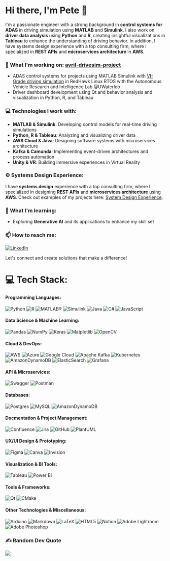 # Hi there, I'm Pete 👋

I'm a passionate engineer with a strong background in **control systems for ADAS** in driving simulation using **MATLAB** and **Simulink**. I also work on **driver data analysis** using **Python** and **R**, creating insightful visualizations in **Tableau** to enhance the understanding of driving behavior. In addition, I have systems design experience with a top consulting firm, where I specialized in **REST APIs** and **microservices architecture** in **AWS**.

### 🌟 What I'm working on: [avril-drivesim-project](https://github.com/petewachi/avril-drivesim-project)
- ADAS control systems for projects using MATLAB Simulink with [VI-Grade driving simulation](https://www.vi-grade.com/) in RedHawk Linux RTOS with the Autonomous Vehicle Research and Intelligence Lab @UWaterloo
- Driver dashboard development using Qt and behavior analysis and visualization in Python, R, and Tableau

### 💻 Technologies I work with:
- **MATLAB & Simulink**: Developing control models for real-time driving simulations
- **Python, R & Tableau**: Analyzing and visualizing driver data
- **AWS Cloud & Java**: Designing software systems with microservices architecture
- **Kafka & Camunda**: Implementing event-driven architectures and process automation
- **Unity & VR**: Building immersive experiences in Virtual Reality

### ⚙️ Systems Design Experience:
I have **systems design** experience with a top consulting firm, where I specialized in designing **REST APIs** and **microservices architecture** using **AWS**. Check out examples of my projects here: [System Design Experience](https://github.com/petewachi/system-design-experience).

### 🚀 What I'm learning:
- Exploring **Generative AI** and its applications to enhance my skill set

### 📫 How to reach me:
[![LinkedIn](https://img.shields.io/badge/LinkedIn-%230077B5.svg?logo=linkedin&logoColor=white)](https://linkedin.com/in/umpaipantw) 

Let's connect and create solutions that make a difference!

# 💻 Tech Stack:
#### **Programming Languages**: 
![Python](https://img.shields.io/badge/python-3670A0?style=flat&logo=python&logoColor=ffdd54)
![R](https://img.shields.io/badge/r-%23276DC3.svg?style=flat&logo=r&logoColor=white)
![MATLAB®](https://img.shields.io/badge/MATLAB%C2%AE-blue)
![Simulink](https://img.shields.io/badge/Simulink-blue)
![Java](https://img.shields.io/badge/java-%23ED8B00.svg?style=flat&logo=openjdk&logoColor=white)
![C#](https://img.shields.io/badge/c%23-%23239120.svg?style=flat&logo=csharp&logoColor=white)
![JavaScript](https://img.shields.io/badge/javascript-%23323330.svg?style=flat&logo=javascript&logoColor=%23F7DF1E)

#### **Data Science & Machine Learning**: 
![Pandas](https://img.shields.io/badge/pandas-%23150458.svg?style=flat&logo=pandas&logoColor=white)
![NumPy](https://img.shields.io/badge/numpy-%23013243.svg?style=flat&logo=numpy&logoColor=white)
![Keras](https://img.shields.io/badge/Keras-%23D00000.svg?style=flat&logo=Keras&logoColor=white)
![Matplotlib](https://img.shields.io/badge/Matplotlib-%23ffffff.svg?style=flat&logo=Matplotlib&logoColor=black)
![OpenCV](https://img.shields.io/badge/opencv-%23white.svg?style=flat&logo=opencv&logoColor=white)

#### **Cloud & DevOps**: 
![AWS](https://img.shields.io/badge/AWS-%23FF9900.svg?style=flat&logo=amazon-aws&logoColor=white)
![Azure](https://img.shields.io/badge/azure-%230072C6.svg?style=flat&logo=microsoftazure&logoColor=white)
![Google Cloud](https://img.shields.io/badge/GoogleCloud-%234285F4.svg?style=flat&logo=google-cloud&logoColor=white)
![Apache Kafka](https://img.shields.io/badge/Apache%20Kafka-000?style=flat&logo=apachekafka)
![Kubernetes](https://img.shields.io/badge/kubernetes-%23326ce5.svg?style=flat&logo=kubernetes&logoColor=white)
![AmazonDynamoDB](https://img.shields.io/badge/Amazon%20DynamoDB-4053D6?style=flat&logo=Amazon%20DynamoDB&logoColor=white)
![ElasticSearch](https://img.shields.io/badge/-ElasticSearch-005571?style=flat&logo=elasticsearch)
![Grafana](https://img.shields.io/badge/grafana-%23F46800.svg?style=flat&logo=grafana&logoColor=white)

#### **API & Microservices**: 
![Swagger](https://img.shields.io/badge/-Swagger-%23Clojure?style=flat&logo=swagger&logoColor=white)
![Postman](https://img.shields.io/badge/Postman-FF6C37?style=flat&logo=postman&logoColor=white)

#### **Databases**: 
![Postgres](https://img.shields.io/badge/postgres-%23316192.svg?style=flat&logo=postgresql&logoColor=white)
![MySQL](https://img.shields.io/badge/mysql-4479A1.svg?style=flat&logo=mysql&logoColor=white)
![AmazonDynamoDB](https://img.shields.io/badge/Amazon%20DynamoDB-4053D6?style=flat&logo=Amazon%20DynamoDB&logoColor=white)

#### **Docmentation & Project Management:**
![Confluence](https://img.shields.io/badge/confluence-%23172BF4.svg?style=flat&logo=confluence&logoColor=white)
![Jira](https://img.shields.io/badge/jira-%230A0FFF.svg?style=flat&logo=jira&logoColor=white)
![GitHub](https://img.shields.io/badge/github-%23121011.svg?style=flat&logo=github&logoColor=white)
![PlantUML](https://img.shields.io/badge/PlantUML-blue)

#### **UX/UI Design & Prototyping**: 
![Figma](https://img.shields.io/badge/figma-%23F24E1E.svg?style=flat&logo=figma&logoColor=white)
![Canva](https://img.shields.io/badge/Canva-%2300C4CC.svg?style=flat&logo=Canva&logoColor=white)
![Invision](https://img.shields.io/badge/invision-FF3366?style=flat&logo=invision&logoColor=white)

#### **Visualization & BI Tools**: 
![Tableau](https://img.shields.io/badge/Tableau-E97627?style=flat&logo=Tableau&logoColor=white)
![Power Bi](https://img.shields.io/badge/power_bi-F2C811?style=flat&logo=powerbi&logoColor=black)

#### Tools & Frameworks:
![Qt](https://img.shields.io/badge/Qt-%23217346.svg?style=flat&logo=Qt&logoColor=white)
![CMake](https://img.shields.io/badge/CMake-%23008FBA.svg?style=flat&logo=cmake&logoColor=white)

#### **Other Technologies & Miscellaneous**: 
![Arduino](https://img.shields.io/badge/-Arduino-00979D?style=flat&logo=Arduino&logoColor=white)
![Markdown](https://img.shields.io/badge/markdown-%23000000.svg?style=flat&logo=markdown&logoColor=white)
![LaTeX](https://img.shields.io/badge/latex-%23008080.svg?style=flat&logo=latex&logoColor=white)
![HTML5](https://img.shields.io/badge/html5-%23E34F26.svg?style=flat&logo=html5&logoColor=white)
![Notion](https://img.shields.io/badge/Notion-%23000000.svg?style=flat&logo=notion&logoColor=white)
![Adobe Lightroom](https://img.shields.io/badge/Adobe%20Lightroom-31A8FF.svg?style=flat&logo=Adobe%20Lightroom&logoColor=white)
![Adobe Photoshop](https://img.shields.io/badge/adobe%20photoshop-%2331A8FF.svg?style=flat&logo=adobe%20photoshop&logoColor=white)


<!---
### 🔝 Top Contributed Repo
![](https://github-contributor-stats.vercel.app/api?username=petewachi&limit=5&theme=dark&combine_all_yearly_contributions=true)


# 📊 GitHub Stats:
![](https://github-readme-stats.vercel.app/api?username=petewachi&theme=dark&hide_border=false&include_all_commits=false&count_private=false)<br/>
![](https://github-readme-streak-stats.herokuapp.com/?user=petewachi&theme=dark&hide_border=false)<br/>
![](https://github-readme-stats.vercel.app/api/top-langs/?username=petewachi&theme=dark&hide_border=false&include_all_commits=false&count_private=false&layout=compact)
--->
### ✍️ Random Dev Quote
![](https://quotes-github-readme.vercel.app/api?type=horizontal&theme=tokyonight)



<!-- Proudly created with GPRM ( https://gprm.itsvg.in ) -->
